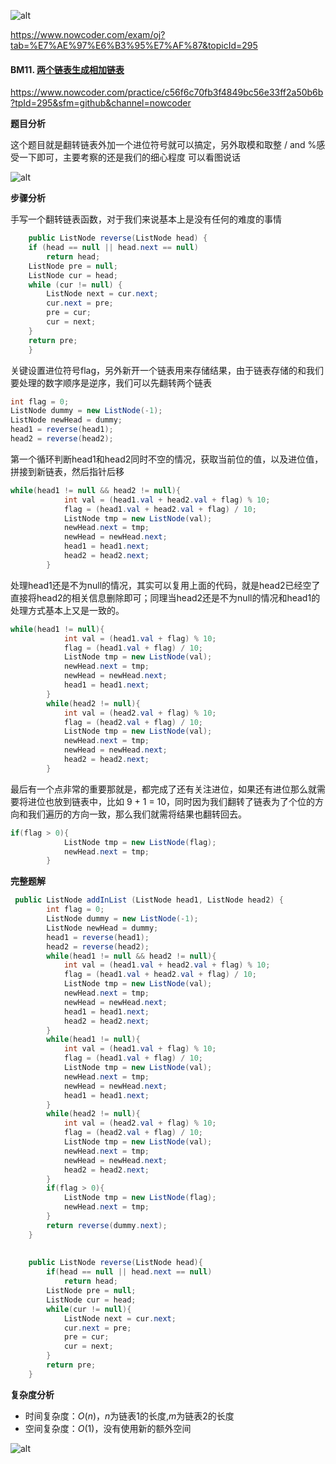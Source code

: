 ![alt](https://uploadfiles.nowcoder.com/bm/top101-head.jpg)

https://www.nowcoder.com/exam/oj?tab=%E7%AE%97%E6%B3%95%E7%AF%87&topicId=295

#### BM11. [两个链表生成相加链表](https://www.nowcoder.com/practice/c56f6c70fb3f4849bc56e33ff2a50b6b?tpId=295&sfm=github&channel=nowcoder)

https://www.nowcoder.com/practice/c56f6c70fb3f4849bc56e33ff2a50b6b?tpId=295&sfm=github&channel=nowcoder

**题目分析**

这个题目就是翻转链表外加一个进位符号就可以搞定，另外取模和取整 / and %感受一下即可，主要考察的还是我们的细心程度
可以看图说话

![alt](https://uploadfiles.nowcoder.com/images/20220221/588579017_1645432723069/86282949AA9A246CD33BCC1F4201440B)

**步骤分析**

手写一个翻转链表函数，对于我们来说基本上是没有任何的难度的事情

```java
    public ListNode reverse(ListNode head) {
    if (head == null || head.next == null)
        return head;
    ListNode pre = null;
    ListNode cur = head;
    while (cur != null) {
        ListNode next = cur.next;
        cur.next = pre;
        pre = cur;
        cur = next;
    }
    return pre;
    }
```

关键设置进位符号flag，另外新开一个链表用来存储结果，由于链表存储的和我们要处理的数字顺序是逆序，我们可以先翻转两个链表

```java
int flag = 0;
ListNode dummy = new ListNode(-1);
ListNode newHead = dummy;
head1 = reverse(head1);
head2 = reverse(head2);
```

第一个循环判断head1和head2同时不空的情况，获取当前位的值，以及进位值，拼接到新链表，然后指针后移

```java
while(head1 != null && head2 != null){
            int val = (head1.val + head2.val + flag) % 10;
            flag = (head1.val + head2.val + flag) / 10;
            ListNode tmp = new ListNode(val);
            newHead.next = tmp;
            newHead = newHead.next;
            head1 = head1.next;
            head2 = head2.next;
        }
```

处理head1还是不为null的情况，其实可以复用上面的代码，就是head2已经空了直接将head2的相关信息删除即可；同理当head2还是不为null的情况和head1的处理方式基本上又是一致的。

```java
while(head1 != null){
            int val = (head1.val + flag) % 10;
            flag = (head1.val + flag) / 10;
            ListNode tmp = new ListNode(val);
            newHead.next = tmp;
            newHead = newHead.next;
            head1 = head1.next;
        }
        while(head2 != null){
            int val = (head2.val + flag) % 10;
            flag = (head2.val + flag) / 10;
            ListNode tmp = new ListNode(val);
            newHead.next = tmp;
            newHead = newHead.next;
            head2 = head2.next;
        }
```

最后有一个点非常的重要那就是，都完成了还有关注进位，如果还有进位那么就需要将进位也放到链表中，比如 9 + 1 =  10，同时因为我们翻转了链表为了个位的方向和我们遍历的方向一致，那么我们就需将结果也翻转回去。

```java
if(flag > 0){
            ListNode tmp = new ListNode(flag);
            newHead.next = tmp;
        }
```

**完整题解**

```java
 public ListNode addInList (ListNode head1, ListNode head2) {
        int flag = 0;
        ListNode dummy = new ListNode(-1);
        ListNode newHead = dummy;
        head1 = reverse(head1);
        head2 = reverse(head2);
        while(head1 != null && head2 != null){
            int val = (head1.val + head2.val + flag) % 10;
            flag = (head1.val + head2.val + flag) / 10;
            ListNode tmp = new ListNode(val);
            newHead.next = tmp;
            newHead = newHead.next;
            head1 = head1.next;
            head2 = head2.next;
        }
        while(head1 != null){
            int val = (head1.val + flag) % 10;
            flag = (head1.val + flag) / 10;
            ListNode tmp = new ListNode(val);
            newHead.next = tmp;
            newHead = newHead.next;
            head1 = head1.next;
        }
        while(head2 != null){
            int val = (head2.val + flag) % 10;
            flag = (head2.val + flag) / 10;
            ListNode tmp = new ListNode(val);
            newHead.next = tmp;
            newHead = newHead.next;
            head2 = head2.next;
        }
        if(flag > 0){
            ListNode tmp = new ListNode(flag);
            newHead.next = tmp;
        }
        return reverse(dummy.next);
    }
    
    
    public ListNode reverse(ListNode head){
        if(head == null || head.next == null)
            return head;
        ListNode pre = null;
        ListNode cur = head;
        while(cur != null){
            ListNode next = cur.next;
            cur.next = pre;
            pre = cur;
            cur = next;
        }
        return pre;
    }
```


**复杂度分析**

- 时间复杂度：$O(n)$，$n$为链表1的长度,$m$为链表2的长度
- 空间复杂度：$O(1)$，没有使用新的额外空间


![alt](https://uploadfiles.nowcoder.com/bm/top101-tail.jpg)